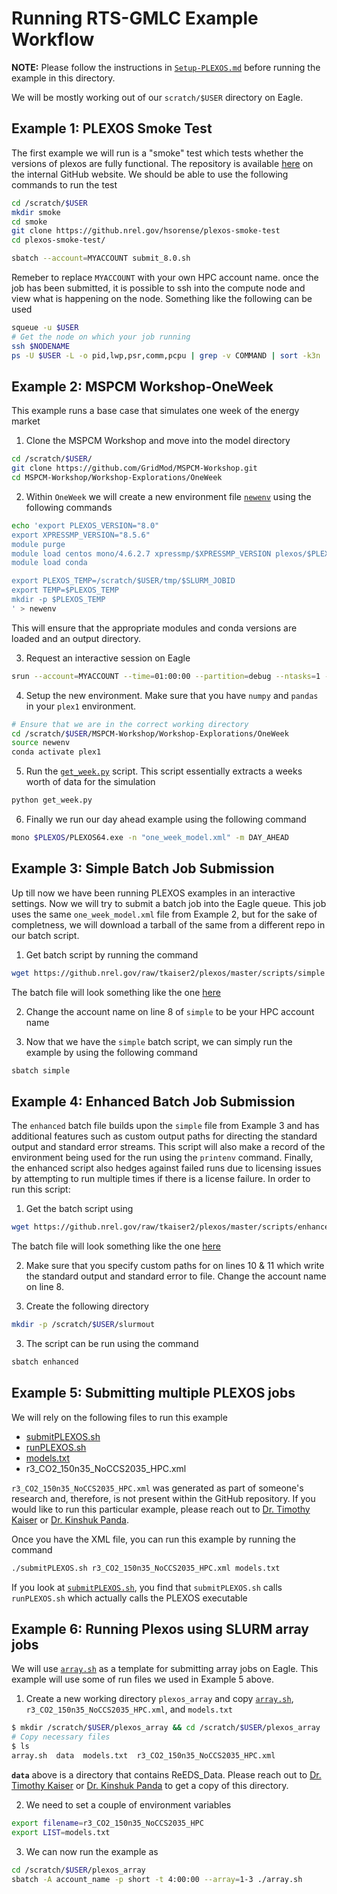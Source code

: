 # Running RTS-GMLC Example Workflow

**NOTE:**
Please follow the instructions in [`Setup-PLEXOS.md`](Setup-PLEXOS.md) before
running the example in this directory.

We will be mostly working out of our `scratch/$USER` directory on Eagle.

## Example 1: PLEXOS Smoke Test

The first example we will run is a "smoke" test which tests whether the versions
of plexos are fully functional. The repository is available
[here](https://github.nrel.gov/hsorense/plexos-smoke-test) on the internal
GitHub website. We should be able to use the following commands to run the test

```bash
cd /scratch/$USER
mkdir smoke
cd smoke
git clone https://github.nrel.gov/hsorense/plexos-smoke-test
cd plexos-smoke-test/

sbatch --account=MYACCOUNT submit_8.0.sh
```

Remeber to replace `MYACCOUNT` with your own HPC account name. once the job has
been submitted, it is possible to ssh into the compute node and view what is happening
on the node. Something like the following can be used

```bash
squeue -u $USER
# Get the node on which your job running
ssh $NODENAME
ps -U $USER -L -o pid,lwp,psr,comm,pcpu | grep -v COMMAND | sort -k3n
```

## Example 2: MSPCM Workshop-OneWeek

This example runs a base case that simulates one week of the energy market

1. Clone the MSPCM Workshop and move into the model directory
  ```bash
  cd /scratch/$USER/
  git clone https://github.com/GridMod/MSPCM-Workshop.git
  cd MSPCM-Workshop/Workshop-Explorations/OneWeek
  ```

2. Within `OneWeek` we will create a new environment file [`newenv`](RunFiles/newenv) using the following commands
  ```bash
  echo 'export PLEXOS_VERSION="8.0"
  export XPRESSMP_VERSION="8.5.6"
  module purge
  module load centos mono/4.6.2.7 xpressmp/$XPRESSMP_VERSION plexos/$PLEXOS_VERSION
  module load conda

  export PLEXOS_TEMP=/scratch/$USER/tmp/$SLURM_JOBID
  export TEMP=$PLEXOS_TEMP
  mkdir -p $PLEXOS_TEMP
  ' > newenv
  ```
  This will ensure that the appropriate modules and conda versions are loaded and
  an output directory.

3. Request an interactive session on Eagle

  ```bash
  srun --account=MYACCOUNT --time=01:00:00 --partition=debug --ntasks=1 --nodes=1 --pty bash
  ```

4. Setup the new environment. Make sure that you have `numpy` and `pandas` in your
`plex1` environment.

  ```bash
  # Ensure that we are in the correct working directory
  cd /scratch/$USER/MSPCM-Workshop/Workshop-Explorations/OneWeek
  source newenv
  conda activate plex1
  ```

5. Run the [`get_week.py`](RunFiles/get_week.py) script. This script essentially extracts a weeks worth of
data for the simulation

  ```bash
  python get_week.py
  ```

6. Finally we run our day ahead example using the following command

  ```bash
  mono $PLEXOS/PLEXOS64.exe -n "one_week_model.xml" -m DAY_AHEAD
  ```

## Example 3: Simple Batch Job Submission

Up till now we have been running PLEXOS examples in an interactive settings. Now
we will try to submit a batch job into the Eagle queue. This job uses the same
`one_week_model.xml` file from Example 2, but for the sake of completness, we
will download a tarball of the same from a different repo in our batch script.

1. Get batch script by running the command

  ```bash
  wget https://github.nrel.gov/raw/tkaiser2/plexos/master/scripts/simple
  ```

  The batch file will look something like the one [here](RunFiles/simple)


2. Change the account name on line 8 of `simple` to be your HPC account name

3. Now that we have the `simple` batch script, we can simply run the example by
using the following command

  ```bash
  sbatch simple
  ```

## Example 4: Enhanced Batch Job Submission

The `enhanced` batch file builds upon the `simple` file from Example 3 and has
additional features such as custom output paths for directing the standard
output and standard error streams. This script will also make a record of the
environment being used for the run using the `printenv` command. Finally, the
enhanced script also hedges against failed runs due to licensing issues by
attempting to run multiple times if there is a license failure. In order to run
this script:

1. Get the batch script using

  ```bash
  wget https://github.nrel.gov/raw/tkaiser2/plexos/master/scripts/enhanced
  ```

  The batch file will look something like the one [here](RunFiles/enhanced)

2. Make sure that you specify custom paths for on lines 10 & 11 which write the
standard output and standard error to file. Change the account name on line 8.

3. Create the following directory

  ```bash
  mkdir -p /scratch/$USER/slurmout
  ```

3. The script can be run using the command

  ```bash
  sbatch enhanced
  ```

## Example 5: Submitting multiple PLEXOS jobs

We will rely on the following files to run this example

  - [submitPLEXOS.sh](RunFiles/submitPLEXOS.sh)
  - [runPLEXOS.sh](RunFiles/runPLEXOS.sh)
  - [models.txt](RunFiles/models.txt)
  - r3_CO2_150n35_NoCCS2035_HPC.xml

`r3_CO2_150n35_NoCCS2035_HPC.xml` was generated as part of someone's research
and, therefore, is not present within the GitHub repository. If you would like
to run this particular example, please reach out to [Dr. Timothy Kaiser](mailto:Timothy.Kaiser@nrel.gov)
or [Dr. Kinshuk Panda](mailto:Kinshuk.Panda@nrel.gov).

Once you have the XML file, you can run this example by running the command

```bash
./submitPLEXOS.sh r3_CO2_150n35_NoCCS2035_HPC.xml models.txt
```

If you look at [`submitPLEXOS.sh`](RunFiles/submitPLEXOS.sh), you find that
`submitPLEXOS.sh` calls `runPLEXOS.sh` which actually calls the PLEXOS executable

## Example 6: Running Plexos using SLURM array jobs

We will use [`array.sh`](RunFiles/array.sh) as a template for submitting array
jobs on Eagle. This example will use some of run files we used in Example 5
above.

1. Create a new working directory `plexos_array` and copy [`array.sh`](RunFiles/array.sh),
`r3_CO2_150n35_NoCCS2035_HPC.xml`, and `models.txt`
  ```bash
  $ mkdir /scratch/$USER/plexos_array && cd /scratch/$USER/plexos_array
  # Copy necessary files
  $ ls
  array.sh  data  models.txt  r3_CO2_150n35_NoCCS2035_HPC.xml
  ```

  **`data`** above is a directory that contains ReEDS_Data. Please reach out to
  [Dr. Timothy Kaiser](mailto:Timothy.Kaiser@nrel.gov)
  or [Dr. Kinshuk Panda](mailto:Kinshuk.Panda@nrel.gov) to get a copy of this
  directory.

2. We need to set a couple of environment variables
  ```bash
  export filename=r3_CO2_150n35_NoCCS2035_HPC
  export LIST=models.txt
  ```

3. We can now run the example as

  ```bash
  cd /scratch/$USER/plexos_array
  sbatch -A account_name -p short -t 4:00:00 --array=1-3 ./array.sh
  ```
